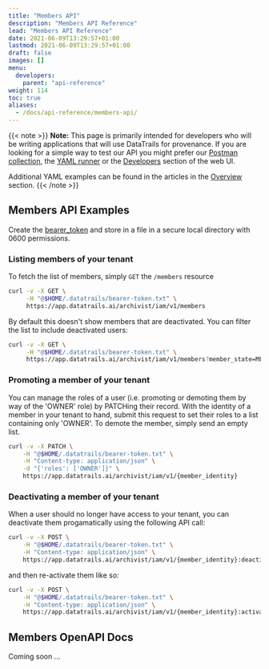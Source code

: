 ```yaml
---
title: "Members API"
description: "Members API Reference"
lead: "Members API Reference"
date: 2021-06-09T13:29:57+01:00
lastmod: 2021-06-09T13:29:57+01:00
draft: false
images: []
menu: 
  developers:
    parent: "api-reference"
weight: 114
toc: true
aliases: 
  - /docs/api-reference/members-api/
---
```

{{< note >}}
**Note:** This page is primarily intended for developers who will be writing applications that will use DataTrails for provenance. 
If you are looking for a simple way to test our API you might prefer our [Postman collection](https://www.postman.com/datatrails-inc/workspace/datatrails-public/overview), the [YAML runner](/developers/yaml-reference/story-runner-components/) or the [Developers](https://app.datatrails.ai) section of the web UI. 

Additional YAML examples can be found in the articles in the [Overview](/platform/overview/introduction/) section.
{{< /note >}}

## Members API Examples

Create the [bearer_token](/developers/developer-patterns/getting-access-tokens-using-app-registrations) and store in a file in a secure local directory with 0600 permissions.

### Listing members of your tenant

To fetch the list of members, simply `GET` the `/members` resource

```bash
curl -v -X GET \
     -H "@$HOME/.datatrails/bearer-token.txt" \
     https://app.datatrails.ai/archivist/iam/v1/members
```

By default this doesn't show members that are deactivated. You can filter the list to include 
deactivated users:

```bash
curl -v -X GET \
     -H "@$HOME/.datatrails/bearer-token.txt" \
     https://app.datatrails.ai/archivist/iam/v1/members?member_state=MEMBER_STATE_BOTH
```

### Promoting a member of your tenant

You can manage the roles of a user (i.e. promoting or demoting them by way of the 'OWNER' role) by
PATCHing their record. With the identity of a member in your tenant to hand, submit this request
to set their roles to a list containing only 'OWNER'. To demote the member, simply send an empty
list.

```bash
curl -v -X PATCH \
    -H "@$HOME/.datatrails/bearer-token.txt" \
    -H "Content-type: application/json" \
    -d "{'roles': ['OWNER']}" \
    https://app.datatrails.ai/archivist/iam/v1/{member_identity}
```

### Deactivating a member of your tenant

When a user should no longer have access to your tenant, you can deactivate them progamatically 
using the following API call:

```bash
curl -v -X POST \
    -H "@$HOME/.datatrails/bearer-token.txt" \
    -H "Content-type: application/json" \
    https://app.datatrails.ai/archivist/iam/v1/{member_identity}:deactivate
```

and then re-activate them like so:

```bash
curl -v -X POST \
    -H "@$HOME/.datatrails/bearer-token.txt" \
    -H "Content-type: application/json" \
    https://app.datatrails.ai/archivist/iam/v1/{member_identity}:activate
```

## Members OpenAPI Docs

Coming soon ...
